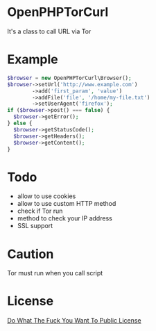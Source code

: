 # OpenPHPTorCurl

It's a class to call URL via Tor

# Example

```php
$browser = new OpenPHPTorCurl\Browser();
$browser->setUrl('http://www.example.com')
        ->add('first_param', 'value')
        ->addFile('file', '/home/my-file.txt')
        ->setUserAgent('firefox');
if ($browser->post() === false) {
  $browser->getError();
} else {
  $browser->getStatusCode();
  $browser->getHeaders();
  $browser->getContent();
}
```

# Todo

* allow to use cookies
* allow to use custom HTTP method
* check if Tor run
* method to check your IP address
* SSL support

# Caution

Tor must run when you call script

# License

[Do What The Fuck You Want To Public License](http://sam.zoy.org/wtfpl/COPYING)